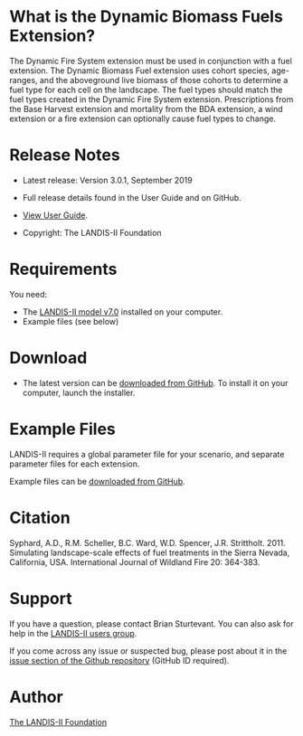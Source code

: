 # What is the Dynamic Biomass Fuels Extension?

The Dynamic Fire System extension must be used in conjunction with a fuel extension. The Dynamic Biomass Fuel extension uses cohort species, age-ranges, and the aboveground live biomass of those cohorts to determine a fuel type for each cell on the landscape. The fuel types should match the fuel types created in the Dynamic Fire System extension. Prescriptions from the Base Harvest extension and mortality from the BDA extension, a wind extension or a fire extension can optionally cause fuel types to change.

# Release Notes

- Latest release: Version 3.0.1, September 2019

- Full release details found in the User Guide and on GitHub.
- [View User Guide](https://github.com/LANDIS-II-Foundation/Extension-Dynamic-Biomass-Fuels/blob/master/docs/LANDIS-II%20Dynamic%20Biomass%20Fuel%20System%20v3.0%20User%20Guide.pdf).

- Copyright: The LANDIS-II Foundation

# Requirements

You need:

- The [LANDIS-II model v7.0](http://www.landis-ii.org/install) installed on your computer.
- Example files (see below)

# Download

- The latest version can be [downloaded from GitHub](https://github.com/LANDIS-II-Foundation/Extension-Dynamic-Biomass-Fuels/blob/master/deploy/installer/LANDIS-II-V7%20Dynamic%20Biomass%20Fuels%203.0.1-setup.exe). To install it on your computer, launch the installer.

# Example Files

LANDIS-II requires a global parameter file for your scenario, and separate parameter files for each extension.

Example files can be [downloaded from GitHub](https://downgit.github.io/#/home?url=https://github.com/LANDIS-II-Foundation/Extension-Dynamic-Biomass-Fuels/tree/master/testings/Core7-DynamicFire3.0).

# Citation

 Syphard, A.D., R.M. Scheller, B.C. Ward, W.D. Spencer, J.R. Strittholt. 2011. Simulating landscape-scale effects of fuel treatments in the Sierra Nevada, California, USA. International Journal of Wildland Fire 20: 364-383.

# Support

If you have a question, please contact Brian Sturtevant. 
You can also ask for help in the [LANDIS-II users group](http://www.landis-ii.org/users).

If you come across any issue or suspected bug, please post about it in the [issue section of the Github repository](https://github.com/LANDIS-II-Foundation/Extension-Dynamic-Biomass-Fuels/issues) (GitHub ID required).

# Author

[The LANDIS-II Foundation](http://www.landis-ii.org)



